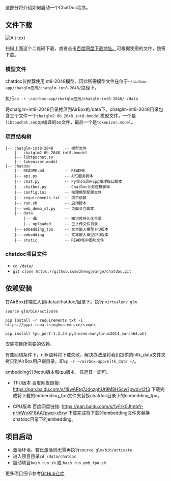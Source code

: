 这部分将介绍如何启动一个ChatDoc程序。
## 文件下载

![Alt text](<../imgs/1696061589146.jpg>)

扫描上面这个二维码下载，或者点击[百度网盘下载地址。](https://pan.baidu.com/s/1N6HZy9oq4ZnyRyz9MaDU6Q?pwd=1684)可根据使用的文件，按需下载。


### 模型文件

chatdoc仅推荐使用int8-2048模型。因此所需模型文件在位于`~/airbox-app/chatglm应用/chatglm-int8-2048/`路径下。

执行`cp -r ~/airbox-app/chatglm应用/chatglm-int8-2048/ /data`

将chatglm-int8-2048目录拷贝到AirBox的/data下。chatglm-int8-2048目录包含三个文件一个`chatglm2-6b_2048_int8.bmodel`模型文件，一个是`libtpuchat.so`cpp编译的so文件，最后一个是`tokenizer.model`。

### 项目结构树
```
|-- chatglm-int8-2048     -- 模型文件
    |-- chatglm2-6b_2048_int8.bmodel
    |-- libtpuchat.so
    |-- tokenizer.model
|-- chatdoc
    |-- README.md         -- README
    |-- api.py            -- API服务脚本
    |-- chat.py           -- Python调用cpp推理接口脚本
    |-- chatbot.py        -- ChatDoc业务逻辑脚本
    |-- config.ini        -- 推理模型配置文件
    |-- requirements.txt  -- 项目依赖
    |-- run.sh            -- 启动脚本
    |-- web_demo_st.py    -- 页面交互脚本
    |-- data          
        |-- db            -- 知识库持久化目录
        |-- uploaded      -- 已上传文件目录
    |-- embedding_tpu     -- 文本嵌入模型TPU版本
    |-- embedding         -- 文本嵌入模型CPU版本
    |-- static            -- README中图片文件
```

### chatdoc项目文件

- `cd /data/`
- `git clone https://github.com/zhengorange/chatdoc.git`

## 依赖安装
在AirBox终端进入到/data/chatdoc/目录下。执行
`virtualenv glm`

`source glm/bin/activate`

`pip install -r requirements.txt -i https://pypi.tuna.tsinghua.edu.cn/simple`

`pip install tpu_perf-1.2.24-py3-none-manylinux2014_aarch64.whl`

安装项目所需要的依赖。

有些网络条件下，nltk语料将下载失败，解决办法是将我们提供的nltk_data文件夹拷贝到AirBox用户跟目录，即`cp -r ~/airbox-app/nltk_data ~/`。

embedding分为cpu版本和tpu版本，任选其一即可。

- TPU版本
百度网盘链接: https://pan.baidu.com/s/18wARtq7JdnzphUt9M9HScw?pwd=t2f3
下载完成将下载的embedding_tpu文件夹替换chatdoc目录下的embedding_tpu。

- CPU版本
百度网盘链接: https://pan.baidu.com/s/1yFrk0Jtmbfr-nHnWvXF6AA?pwd=x5rw
下载完成将下载的embedding文件夹替换chatdoc目录下的embedding。


## 项目启动
- 激活环境，若已激活则无需再执行`source glm/bin/activate`
- 进入项目目录`cd /data/chatdoc `
- 启动项目`bash run.sh` 或 `bash run_emb_tpu.sh`




更多项目细节参考[GitHub仓库](https://github.com/zhengorange/chatdoc)